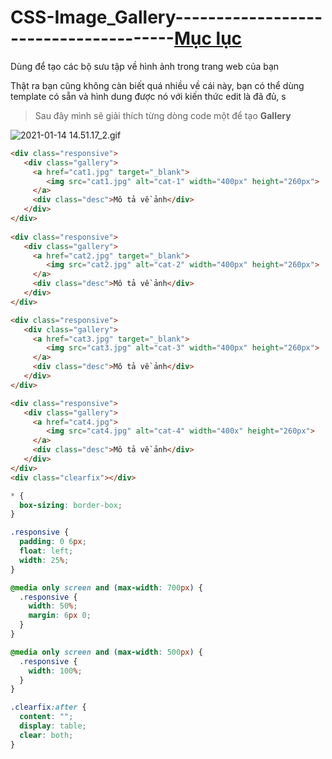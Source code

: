 # CSS-Image_Gallery--------------------------------------[Mục lục](https://github.com/Zenfection/CSS)

Dùng để tạo các bộ sưu tập về hình ảnh trong trang web của bạn

Thật ra bạn cũng không càn biết quá nhiều về cái này, bạn có thể dùng template có sẵn và hình dung được nó với kiến thức edit là đã đủ, s

>  Sau đây mình sẽ giải thích từng dòng code một để tạo **Gallery**

![2021-01-14 14.51.17_2.gif](https://raw.githubusercontent.com/Zenfection/Image/master/2021/01/14-14-59-22-2021-01-14%2014.51.17_2.gif)

```html
<div class="responsive">
   <div class="gallery">
     <a href="cat1.jpg" target="_blank">
        <img src="cat1.jpg" alt="cat-1" width="400px" height="260px">
     </a>
     <div class="desc">Mô tả về ảnh</div>
   </div>
</div>
  
<div class="responsive">
   <div class="gallery">
     <a href="cat2.jpg" target="_blank">
        <img src="cat2.jpg" alt="cat-2" width="400px" height="260px">
     </a>
     <div class="desc">Mô tả về ảnh</div>
   </div>
</div>

<div class="responsive">
   <div class="gallery">
     <a href="cat3.jpg" target="_blank">
        <img src="cat3.jpg" alt="cat-3" width="400px" height="260px">
     </a>
     <div class="desc">Mô tả về ảnh</div>
   </div>
</div>

<div class="responsive">
   <div class="gallery">
     <a href="cat4.jpg">
        <img src="cat4.jpg" alt="cat-4" width="400x" height="260px">
     </a>
     <div class="desc">Mô tả về ảnh</div>
   </div>
</div>
<div class="clearfix"></div>
```

```css
* {
  box-sizing: border-box;
}

.responsive {
  padding: 0 6px;
  float: left;
  width: 25%;
}

@media only screen and (max-width: 700px) {
  .responsive {
    width: 50%;
    margin: 6px 0;
  }
}

@media only screen and (max-width: 500px) {
  .responsive {
    width: 100%;
  }
}

.clearfix:after {
  content: "";
  display: table;
  clear: both;
}
```
